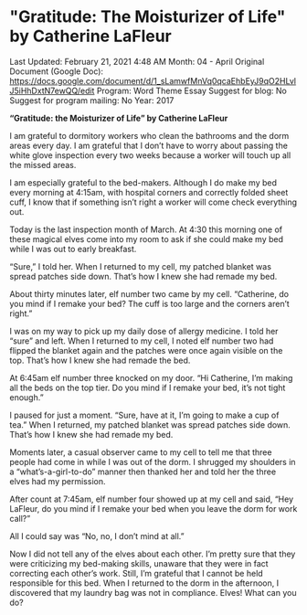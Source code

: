 # "Gratitude: The Moisturizer of Life" by Catherine LaFleur

Last Updated: February 21, 2021 4:48 AM
Month: 04 - April
Original Document (Google Doc): https://docs.google.com/document/d/1_sLamwfMnVq0qcaEhbEyJ9qO2HLvlJ5iHhDxtN7ewQQ/edit
Program: Word Theme Essay
Suggest for blog: No
Suggest for program mailing: No
Year: 2017

**“Gratitude: the Moisturizer of Life” by Catherine LaFleur**

I am grateful to dormitory workers who clean the bathrooms and the dorm areas every day. I am grateful that I don’t have to worry about passing the white glove inspection every two weeks because a worker will touch up all the missed areas.

I am especially grateful to the bed-makers. Although I do make my bed every morning at 4:15am, with hospital corners and correctly folded sheet cuff, I know that if something isn’t right a worker will come check everything out.

Today is the last inspection month of March. At 4:30 this morning one of these magical elves come into my room to ask if she could make my bed while I was out to early breakfast.

“Sure,” I told her. When I returned to my cell, my patched blanket was spread patches side down. That’s how I knew she had remade my bed.

About thirty minutes later, elf number two came by my cell. “Catherine, do you mind if I remake your bed? The cuff is too large and the corners aren’t right.”

I was on my way to pick up my daily dose of allergy medicine. I told her “sure” and left. When I returned to my cell, I noted elf number two had flipped the blanket again and the patches were once again visible on the top. That’s how I knew she had remade the bed.

At 6:45am elf number three knocked on my door. “Hi Catherine, I’m making all the beds on the top tier. Do you mind if I remake your bed, it’s not tight enough.”

I paused for just a moment. “Sure, have at it, I’m going to make a cup of tea.” When I returned, my patched blanket was spread patches side down. That’s how I knew she had remade my bed.

Moments later, a casual observer came to my cell to tell me that three people had come in while I was out of the dorm. I shrugged my shoulders in a “what’s-a-girl-to-do” manner then thanked her and told her the three elves had my permission.

After count at 7:45am, elf number four showed up at my cell and said, “Hey LaFleur, do you mind if I remake your bed when you leave the dorm for work call?”

All I could say was “No, no, I don’t mind at all.”

Now I did not tell any of the elves about each other. I’m pretty sure that they were criticizing my bed-making skills, unaware that they were in fact correcting each other’s work. Still, I’m grateful that I cannot be held responsible for this bed. When I returned to the dorm in the afternoon, I discovered that my laundry bag was not in compliance. Elves! What can you do?